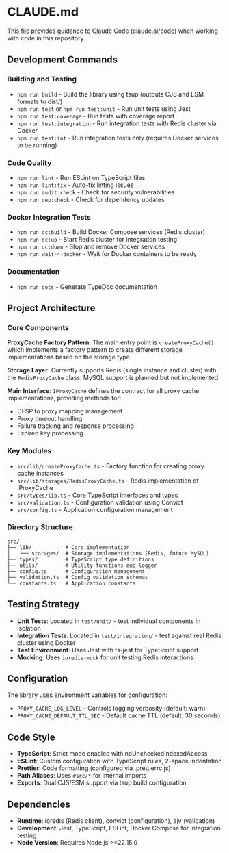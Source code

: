 # CLAUDE.md

This file provides guidance to Claude Code (claude.ai/code) when working with code in this repository.

## Development Commands

### Building and Testing
- `npm run build` - Build the library using tsup (outputs CJS and ESM formats to dist/)
- `npm run test` or `npm run test:unit` - Run unit tests using Jest
- `npm run test:coverage` - Run tests with coverage report
- `npm run test:integration` - Run integration tests with Redis cluster via Docker
- `npm run test:int` - Run integration tests only (requires Docker services to be running)

### Code Quality
- `npm run lint` - Run ESLint on TypeScript files
- `npm run lint:fix` - Auto-fix linting issues
- `npm run audit:check` - Check for security vulnerabilities
- `npm run dep:check` - Check for dependency updates

### Docker Integration Tests
- `npm run dc:build` - Build Docker Compose services (Redis cluster)
- `npm run dc:up` - Start Redis cluster for integration testing
- `npm run dc:down` - Stop and remove Docker services
- `npm run wait-4-docker` - Wait for Docker containers to be ready

### Documentation
- `npm run docs` - Generate TypeDoc documentation

## Project Architecture

### Core Components

**ProxyCache Factory Pattern**: The main entry point is `createProxyCache()` which implements a factory pattern to create different storage implementations based on the storage type.

**Storage Layer**: Currently supports Redis (single instance and cluster) with the `RedisProxyCache` class. MySQL support is planned but not implemented.

**Main Interface**: `IProxyCache` defines the contract for all proxy cache implementations, providing methods for:
- DFSP to proxy mapping management
- Proxy timeout handling
- Failure tracking and response processing
- Expired key processing

### Key Modules

- `src/lib/createProxyCache.ts` - Factory function for creating proxy cache instances
- `src/lib/storages/RedisProxyCache.ts` - Redis implementation of IProxyCache
- `src/types/lib.ts` - Core TypeScript interfaces and types
- `src/validation.ts` - Configuration validation using Convict
- `src/config.ts` - Application configuration management

### Directory Structure

```
src/
├── lib/           # Core implementation
│   └── storages/  # Storage implementations (Redis, future MySQL)
├── types/         # TypeScript type definitions
├── utils/         # Utility functions and logger
├── config.ts      # Configuration management
├── validation.ts  # Config validation schemas
└── constants.ts   # Application constants
```

## Testing Strategy

- **Unit Tests**: Located in `test/unit/` - test individual components in isolation
- **Integration Tests**: Located in `test/integration/` - test against real Redis cluster using Docker
- **Test Environment**: Uses Jest with ts-jest for TypeScript support
- **Mocking**: Uses `ioredis-mock` for unit testing Redis interactions

## Configuration

The library uses environment variables for configuration:
- `PROXY_CACHE_LOG_LEVEL` - Controls logging verbosity (default: warn)
- `PROXY_CACHE_DEFAULT_TTL_SEC` - Default cache TTL (default: 30 seconds)

## Code Style

- **TypeScript**: Strict mode enabled with noUncheckedIndexedAccess
- **ESLint**: Custom configuration with TypeScript rules, 2-space indentation
- **Prettier**: Code formatting (configured via .prettierrc.js)
- **Path Aliases**: Uses `#src/*` for internal imports
- **Exports**: Dual CJS/ESM support via tsup build configuration

## Dependencies

- **Runtime**: ioredis (Redis client), convict (configuration), ajv (validation)
- **Development**: Jest, TypeScript, ESLint, Docker Compose for integration testing
- **Node Version**: Requires Node.js >=22.15.0
